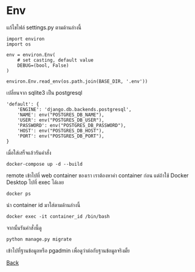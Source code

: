 # Env

แก้ไขไฟล์ settings.py ตามด้านล่างนี้

```
import environ
import os
```

```
env = environ.Env(
    # set casting, default value
    DEBUG=(bool, False)
)
```

```
environ.Env.read_env(os.path.join(BASE_DIR, '.env'))
```

เปลี่ยนจาก sqlite3 เป็น postgresql

```
'default': {
    'ENGINE': 'django.db.backends.postgresql',
    'NAME': env("POSTGRES_DB_NAME"),
    'USER': env("POSTGRES_DB_USER"),
    'PASSWORD': env("POSTGRES_DB_PASSWORD"),
    'HOST': env("POSTGRES_DB_HOST"),
    'PORT': env("POSTGRES_DB_PORT"),
}
```

เมื่อใส่เสร็จแล้วรันคำสั่ง
```
docker-compose up -d --build
```

remote เข้าไปที่ web container ของเรา เราต้องหาค่า container ก่อน แต่ถ้าใช้ Docker Desktop ไปที่ exec ได้เลย
```
docker ps
```

นำ container id มาใส่ตามด้านล่างนี้
```
docker exec -it container_id /bin/bash
```

จากนั้นรันคำสั่งนี้ดู
```
python manage.py migrate
```

เข้าไปที่ฐานข้อมูลหรือ pgadmin เพื่อดูว่าต่อกับฐานข้อมูลจริงมั้ย

[Back](/day2/README.md)
